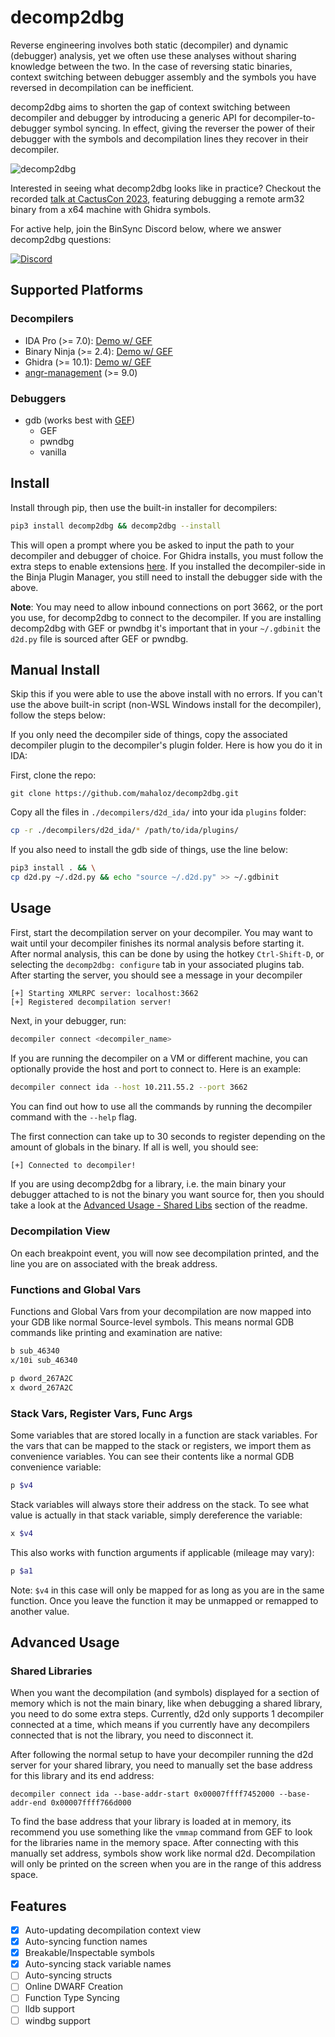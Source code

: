 # decomp2dbg

Reverse engineering involves both static (decompiler) and dynamic (debugger) analysis, yet we often
use these analyses without sharing knowledge between the two. In the case of reversing static binaries, 
context switching between debugger assembly and the symbols you have reversed in decompilation can be inefficient.

decomp2dbg aims to shorten the gap of context switching between decompiler and debugger by introducing a generic
API for decompiler-to-debugger symbol syncing. In effect, giving the reverser the power of their debugger with
the symbols and decompilation lines they recover in their decompiler. 

![decomp2dbg](./assets/decomp2dbg.png)

Interested in seeing what decomp2dbg looks like in practice? Checkout the recorded [talk at CactusCon 2023](https://youtu.be/-J8fGMt6UmE?t=22442), 
featuring debugging a remote arm32 binary from a x64 machine with Ghidra symbols. 

For active help, join the BinSync Discord below, where we answer decomp2dbg questions:

[![Discord](https://img.shields.io/discord/900841083532087347?label=Discord&style=plastic)](https://discord.gg/wZSCeXnEvR)

## Supported Platforms
### Decompilers
- IDA Pro (>= 7.0): [Demo w/ GEF](https://asciinema.org/a/442740)
- Binary Ninja (>= 2.4): [Demo w/ GEF](https://t.co/M2IZd0fmi3)
- Ghidra (>= 10.1): [Demo w/ GEF](https://youtu.be/MK7N7uQTUNY)
- [angr-management](https://github.com/angr/angr-management) (>= 9.0)

### Debuggers
- gdb (works best with [GEF](https://github.com/hugsy/gef))
  - GEF
  - pwndbg
  - vanilla

## Install
Install through pip, then use the built-in installer for decompilers:
```bash
pip3 install decomp2dbg && decomp2dbg --install 
```

This will open a prompt where you be asked to input the path to your decompiler and debugger of choice. For Ghidra installs,
you must follow the extra steps to enable extensions [here](https://github.com/mahaloz/d2d-ghidra-plugin).
If you installed the decompiler-side in the Binja Plugin Manager, you still need to install the debugger side with the above.

**Note**: You may need to allow inbound connections on port 3662, or the port you use, for decomp2dbg to connect
to the decompiler. If you are installing decomp2dbg with GEF or pwndbg it's important that in your `~/.gdbinit` the
`d2d.py` file is sourced after GEF or pwndbg.

## Manual Install 

Skip this if you were able to use the above install with no errors.
If you can't use the above built-in script (non-WSL Windows install for the decompiler), follow the steps below:

If you only need the decompiler side of things, copy the associated decompiler plugin to the
decompiler's plugin folder. Here is how you do it in IDA:

First, clone the repo:
```
git clone https://github.com/mahaloz/decomp2dbg.git
```

Copy all the files in `./decompilers/d2d_ida/` into your ida `plugins` folder:
```bash
cp -r ./decompilers/d2d_ida/* /path/to/ida/plugins/
```

If you also need to install the gdb side of things, use the line below: 
```bash
pip3 install . && \
cp d2d.py ~/.d2d.py && echo "source ~/.d2d.py" >> ~/.gdbinit
```

## Usage 
First, start the decompilation server on your decompiler. You may want to wait
until your decompiler finishes its normal analysis before starting it. After normal analysis, this can be done by using the hotkey `Ctrl-Shift-D`,
or selecting the `decomp2dbg: configure` tab in your associated plugins tab. After starting the server, you should
see a message in your decompiler
```
[+] Starting XMLRPC server: localhost:3662
[+] Registered decompilation server!
```

Next, in your debugger, run:
```bash
decompiler connect <decompiler_name>
```

If you are running the decompiler on a VM or different machine, you can optionally provide the host and 
port to connect to. Here is an example:
```bash
decompiler connect ida --host 10.211.55.2 --port 3662
```

You can find out how to use all the commands by running the decompiler command with the `--help` flag.

The first connection can take up to 30 seconds to register depending on the amount of globals in the binary.
If all is well, you should see:
```bash
[+] Connected to decompiler!
```

If you are using decomp2dbg for a library, i.e. the main binary your debugger attached to is not the binary
you want source for, then you should take a look at the [Advanced Usage - Shared Libs](#shared-libraries) section
of the readme.

### Decompilation View
On each breakpoint event, you will now see decompilation printed, and the line you are on associated with
the break address. 

### Functions and Global Vars
Functions and Global Vars from your decompilation are now mapped into your GDB like normal Source-level 
symbols. This means normal GDB commands like printing and examination are native:
```bash
b sub_46340
x/10i sub_46340
```
```bash
p dword_267A2C 
x dword_267A2C
```

### Stack Vars, Register Vars, Func Args
Some variables that are stored locally in a function are stack variables. For the vars that can be mapped
to the stack or registers, we import them as convenience variables. You can see their contents like a normal GDB convenience
variable:
```bash 
p $v4
```

Stack variables will always store their address on the stack. To see what value is actually in that stack variable,
simply dereference the variable:
```bash
x $v4
```

This also works with function arguments if applicable (mileage may vary):
```bash
p $a1
```

Note: `$v4` in this case will only be mapped for as long as you are in the same function. Once you leave the function
it may be unmapped or remapped to another value.

## Advanced Usage
### Shared Libraries
When you want the decompilation (and symbols) displayed for a section of memory which is not the main binary, like when debugging a shared library, you need to do some extra steps. Currently, d2d only supports 1 decompiler connected at a time, which means if you currently have any decompilers connected that is not the library, you need to disconnect it.

After following the normal setup to have your decompiler running the d2d server for your shared library, you need to manually set the base address for this library and its end address:

```
decompiler connect ida --base-addr-start 0x00007ffff7452000 --base-addr-end 0x00007ffff766d000
```

To find the base address that your library is loaded at in memory, its recommend you use something like the `vmmap` command from GEF to look for the libraries name in the memory space. After connecting with this manually set address, symbols show work like normal d2d. Decompilation will only be printed on the screen when you are in the range of this address space. 

## Features
- [X] Auto-updating decompilation context view
- [X] Auto-syncing function names
- [X] Breakable/Inspectable symbols
- [X] Auto-syncing stack variable names
- [ ] Auto-syncing structs
- [ ] Online DWARF Creation
- [ ] Function Type Syncing
- [ ] lldb support
- [ ] windbg support
